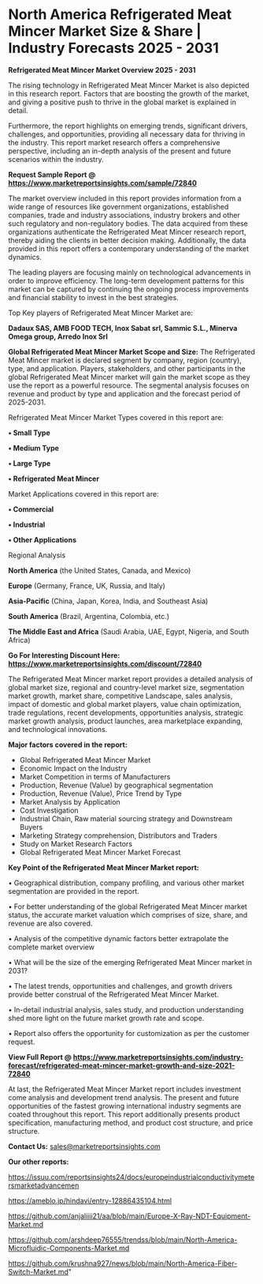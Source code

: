 # North America Refrigerated Meat Mincer Market Size & Share | Industry Forecasts 2025 - 2031

<Strong> Refrigerated Meat Mincer Market Overview 2025 - 2031</strong>

The rising technology in Refrigerated Meat Mincer Market is also depicted in this research report. Factors that are boosting the growth of the market, and giving a positive push to thrive in the global market is explained in detail.

Furthermore, the report highlights on emerging trends, significant drivers, challenges, and opportunities, providing all necessary data for thriving in the industry. This report market research offers a comprehensive perspective, including an in-depth analysis of the present and future scenarios within the industry.

<strong>Request Sample Report @ <a href=https://www.marketreportsinsights.com/sample/72840>https://www.marketreportsinsights.com/sample/72840</a></strong>

The market overview included in this report provides information from a wide range of resources like government organizations, established companies, trade and industry associations, industry brokers and other such regulatory and non-regulatory bodies. The data acquired from these organizations authenticate the Refrigerated Meat Mincer research report, thereby aiding the clients in better decision making. Additionally, the data provided in this report offers a contemporary understanding of the market dynamics.

The leading players are focusing mainly on technological advancements in order to improve efficiency. The long-term development patterns for this market can be captured by continuing the ongoing process improvements and financial stability to invest in the best strategies.

Top Key players of Refrigerated Meat Mincer Market are:

<strong>Dadaux SAS, AMB FOOD TECH, Inox Sabat srl, Sammic S.L., Minerva Omega group, Arredo Inox Srl</strong>

<strong><b>Global Refrigerated Meat Mincer Market Scope and Size:</b></strong>
The Refrigerated Meat Mincer market is declared segment by company, region (country), type, and application. Players, stakeholders, and other participants in the global Refrigerated Meat Mincer market will gain the market scope as they use the report as a powerful resource. The segmental analysis focuses on revenue and product by type and application and the forecast period of 2025-2031.

Refrigerated Meat Mincer Market Types covered in this report are:

<strong>• Small Type

• Medium Type

• Large Type

• Refrigerated Meat Mincer</strong>

Market Applications covered in this report are:

<strong>• Commercial

• Industrial

• Other Applications</strong> 

Regional Analysis

<strong>North America</strong> (the United States, Canada, and Mexico)

<strong>Europe</strong> (Germany, France, UK, Russia, and Italy)

<strong>Asia-Pacific</strong> (China, Japan, Korea, India, and Southeast Asia)

<strong>South America</strong> (Brazil, Argentina, Colombia, etc.)

<strong>The Middle East and Africa</strong> (Saudi Arabia, UAE, Egypt, Nigeria, and South Africa)

<strong>Go For Interesting Discount Here: <a href=https://www.marketreportsinsights.com/discount/72840>https://www.marketreportsinsights.com/discount/72840</a></strong>

The Refrigerated Meat Mincer market report provides a detailed analysis of global market size, regional and country-level market size, segmentation market growth, market share, competitive Landscape, sales analysis, impact of domestic and global market players, value chain optimization, trade regulations, recent developments, opportunities analysis, strategic market growth analysis, product launches, area marketplace expanding, and technological innovations.

<strong><b>Major factors covered in the report:</b></strong>
<ul>
  <li>Global Refrigerated Meat Mincer Market </li>
  <li>Economic Impact on the Industry</li>
  <li>Market Competition in terms of Manufacturers</li>
  <li>Production, Revenue (Value) by geographical segmentation</li>
  <li>Production, Revenue (Value), Price Trend by Type</li>
  <li>Market Analysis by Application</li>
  <li>Cost Investigation</li>
  <li>Industrial Chain, Raw material sourcing strategy and Downstream Buyers</li>
  <li>Marketing Strategy comprehension, Distributors and Traders</li>
  <li>Study on Market Research Factors</li>
  <li>Global Refrigerated Meat Mincer Market Forecast</li>
</ul>

<strong><b>Key Point of the Refrigerated Meat Mincer Market report:</b></strong>

• Geographical distribution, company profiling, and various other market segmentation are provided in the report.

• For better understanding of the global Refrigerated Meat Mincer market status, the accurate market valuation which comprises of size, share, and revenue are also covered.

• Analysis of the competitive dynamic factors better extrapolate the complete market overview

• What will be the size of the emerging Refrigerated Meat Mincer market in 2031?

• The latest trends, opportunities and challenges, and growth drivers provide better construal of the Refrigerated Meat Mincer Market.

• In-detail industrial analysis, sales study, and production understanding shed more light on the future market growth rate and scope.

• Report also offers the opportunity for customization as per the customer request.

<strong><b>View Full Report @ <a href=https://www.marketreportsinsights.com/industry-forecast/refrigerated-meat-mincer-market-growth-and-size-2021-72840>https://www.marketreportsinsights.com/industry-forecast/refrigerated-meat-mincer-market-growth-and-size-2021-72840</a></b></strong>


At last, the Refrigerated Meat Mincer Market report includes investment come analysis and development trend analysis. The present and future opportunities of the fastest growing international industry segments are coated throughout this report. This report additionally presents product specification, manufacturing method, and product cost structure, and price structure.

<strong>Contact Us:</strong>
sales@marketreportsinsights.com

<strong>Our other reports:</strong>

<a href=https://issuu.com/reportsinsights24/docs/europeindustrialconductivitymetersmarketadvancemen>https://issuu.com/reportsinsights24/docs/europeindustrialconductivitymetersmarketadvancemen</a>

<a href=https://ameblo.jp/hindavi/entry-12886435104.html>https://ameblo.jp/hindavi/entry-12886435104.html</a>

<a href=https://github.com/anjaliiii21/aa/blob/main/Europe-X-Ray-NDT-Equipment-Market.md>https://github.com/anjaliiii21/aa/blob/main/Europe-X-Ray-NDT-Equipment-Market.md</a>

<a href=https://github.com/arshdeep76555/trendss/blob/main/North-America-Microfluidic-Components-Market.md>https://github.com/arshdeep76555/trendss/blob/main/North-America-Microfluidic-Components-Market.md</a>

<a href=https://github.com/krushna927/news/blob/main/North-America-Fiber-Switch-Market.md>https://github.com/krushna927/news/blob/main/North-America-Fiber-Switch-Market.md</a>"
